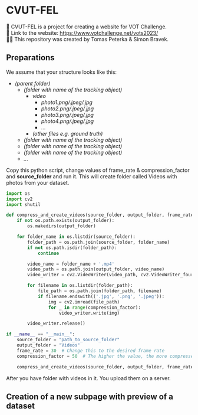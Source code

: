  # CVUT-FEL

📁 CVUT-FEL is a project for creating a website for VOT Challenge.  
🔗 Link to the website: https://www.votchallenge.net/vots2023/  
👨‍💻 This repository was created by Tomas Peterka & Simon Bravek.  

## Preparations

We assume that your structure looks like this:
<i>
* (parent folder)
    * (folder with name of the tracking object)
        * video
            * photo1.png/.jpeg/.jpg
            * photo2.png/.jpeg/.jpg
            * photo3.png/.jpeg/.jpg
            * photo4.png/.jpeg/.jpg
            * ...
        * (other files e.g. ground truth)
    * (folder with name of the tracking object)
    * (folder with name of the tracking object)
    * (folder with name of the tracking object)
    * ...
</i>

Copy this python script, change values of frame_rate & compression_factor and <b>source_folder</b> and run it. This will create folder called Videos with photos from your dataset.

```python
import os
import cv2
import shutil

def compress_and_create_videos(source_folder, output_folder, frame_rate=30, compression_factor=50):
    if not os.path.exists(output_folder):
        os.makedirs(output_folder)

    for folder_name in os.listdir(source_folder):
        folder_path = os.path.join(source_folder, folder_name)
        if not os.path.isdir(folder_path):
            continue

        video_name = folder_name + '.mp4'
        video_path = os.path.join(output_folder, video_name)
        video_writer = cv2.VideoWriter(video_path, cv2.VideoWriter_fourcc(*'mp4v'), frame_rate, (640, 480))

        for filename in os.listdir(folder_path):
            file_path = os.path.join(folder_path, filename)
            if filename.endswith(('.jpg', '.png', '.jpeg')):
                img = cv2.imread(file_path)
                for _ in range(compression_factor):
                    video_writer.write(img)

        video_writer.release()

if __name__ == "__main__":
    source_folder = "path_to_source_folder"
    output_folder = "Videos"
    frame_rate = 30  # Change this to the desired frame rate
    compression_factor = 50  # The higher the value, the more compressed the video will be

    compress_and_create_videos(source_folder, output_folder, frame_rate, compression_factor)
```
After you have folder with videos in it. You upload them on a server.

## Creation of a new subpage with preview of a dataset






